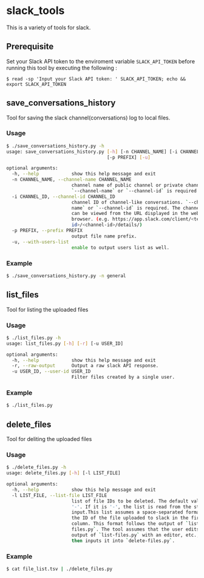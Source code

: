 # slack_tools
This is a variety of tools for slack.

## Prerequisite
Set your Slack API token to the enviroment variable `SLACK_API_TOKEN` before running this tool by executing the following :  

```shell
$ read -sp 'Input your Slack API token: ' SLACK_API_TOKEN; echo && export SLACK_API_TOKEN
```

## save_conversations_history
Tool for saving the slack channel(conversations) log to local files.

### Usage
```sh
$ ./save_conversations_history.py -h
usage: save_conversations_history.py [-h] [-n CHANNEL_NAME] [-i CHANNEL_ID]
                                     [-p PREFIX] [-u]

optional arguments:
  -h, --help            show this help message and exit
  -n CHANNEL_NAME, --channel-name CHANNEL_NAME
                        channel name of public channel or private channel.
                        `--channel-name` or `--channel-id` is required.
  -i CHANNEL_ID, --channel-id CHANNEL_ID
                        channel ID of channel-like conversations. `--channel-
                        name` or `--channel-id` is required. The channel ID
                        can be viewed from the URL displayed in the web
                        browser. (e.g. https://app.slack.com/client/<team-
                        id>/<channel-id>/details/)
  -p PREFIX, --prefix PREFIX
                        output file name prefix.
  -u, --with-users-list
                        enable to output users list as well.
```

### Example
```sh
$ ./save_conversations_history.py -n general
```

## list_files
Tool for listing the uploaded files

### Usage
```sh
$ ./list_files.py -h
usage: list_files.py [-h] [-r] [-u USER_ID]

optional arguments:
  -h, --help            show this help message and exit
  -r, --raw-output      Output a raw slack API response.
  -u USER_ID, --user-id USER_ID
                        Filter files created by a single user.
```

### Example
```sh
$ ./list_files.py
```

## delete_files
Tool for deliting the uploaded files

### Usage
```sh
$ ./delete_files.py -h
usage: delete_files.py [-h] [-l LIST_FILE]

optional arguments:
  -h, --help            show this help message and exit
  -l LIST_FILE, --list-file LIST_FILE
                        list of file IDs to be deleted. The default value is
                        '-'. If it is '-', the list is read from the standard
                        input.This list assumes a space-separated format with
                        the ID of the file uploaded to slack in the first
                        column. This format follows the output of `list-
                        files.py`. The tool assumes that the user edits the
                        output of `list-files.py` with an editor, etc., and
                        then inputs it into `delete-files.py`.
```

### Example
```sh
$ cat file_list.tsv | ./delete_files.py
```
